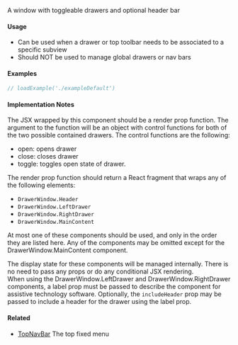A window with toggleable drawers and optional header bar

#### Usage

- Can be used when a drawer or top toolbar needs to be associated to a specific subview
- Should NOT be used to manage global drawers or nav bars

#### Examples

```jsx
// loadExample('./exampleDefault')
```

#### Implementation Notes

The JSX wrapped by this component should be a render prop function.
The argument to the function will be an object with control functions for both of the two possible contained drawers. The control functions are the following:

- open: opens drawer
- close: closes drawer
- toggle: toggles open state of drawer.

The render prop function should return a React fragment that wraps any of the following elements:

- `DrawerWindow.Header`
- `DrawerWindow.LeftDrawer`
- `DrawerWindow.RightDrawer`
- `DrawerWindow.MainContent`

At most one of these components should be used, and only in the order they are
listed here. Any of the components may be omitted except for the
DrawerWindow.MainContent component.

The display state for these components will be managed internally. There is no need to pass any props
or do any conditional JSX rendering.  
When using the DrawerWindow.LeftDrawer and DrawerWindow.RightDrawer components, a label prop must be passed to describe the component for assistive technology software. Optionally, the `includeHeader` prop may be
passed to include a header for the drawer using the label prop.

#### Related

- [TopNavBar](#!/TopNavBar) The top fixed menu
